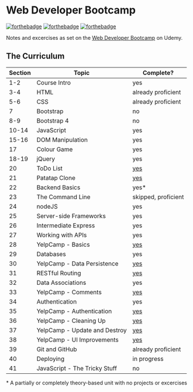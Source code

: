 # Web Developer Bootcamp

[![forthebadge](https://forthebadge.com/images/badges/powered-by-responsibility.svg)](https://forthebadge.com)
[![forthebadge](https://forthebadge.com/images/badges/powered-by-electricity.svg)](https://forthebadge.com)
[![forthebadge](https://forthebadge.com/images/badges/gluten-free.svg)](https://forthebadge.com)

Notes and excercises as set on the
[Web Developer Bootcamp](https://www.udemy.com/the-web-developer-bootcamp) on
Udemy.

## The Curriculum

| **Section** | **Topic**                     | **Complete?**                                          |
| ----------- | ----------------------------- | ------------------------------------------------------ |
| 1-2         | Course Intro                  | yes                                                    |
| 3-4         | HTML                          | already proficient                                     |
| 5-6         | CSS                           | already proficient                                     |
| 7           | Bootstrap                     | no                                                     |
| 8-9         | Bootstrap 4                   | no                                                     |
| 10-14       | JavaScript                    | yes                                                    |
| 15-16       | DOM Manipulation              | yes                                                    |
| 17          | Colour Game                   | yes                                                    |
| 18-19       | jQuery                        | yes                                                    |
| 20          | ToDo List                     | [yes](https://github.com/by-k4y4k/Simple-jQuery-ToDo)  |
| 21          | Patatap Clone                 | [yes](https://github.com/by-k4y4k/Patatap-Clone-Sorta) |
| 22          | Backend Basics                | yes\*                                                  |
| 23          | The Command Line              | skipped, proficient                                    |
| 24          | nodeJS                        | yes                                                    |
| 25          | Server-side Frameworks        | yes                                                    |
| 26          | Intermediate Express          | yes                                                    |
| 27          | Working with APIs             | yes                                                    |
| 28          | YelpCamp - Basics             | [yes](https://github.com/by-k4y4k/YelpCamp)            |
| 29          | Databases                     | yes                                                    |
| 30          | YelpCamp - Data Persistence   | [yes](https://github.com/by-k4y4k/YelpCamp)            |
| 31          | RESTful Routing               | [yes](https://github.com/by-k4y4k/RESTful-Blog)        |
| 32          | Data Associations             | yes                                                    |
| 33          | YelpCamp - Comments           | [yes](https://github.com/by-k4y4k/YelpCamp)            |
| 34          | Authentication                | yes                                                    |
| 35          | YelpCamp - Authentication     | [yes](https://github.com/by-k4y4k/YelpCamp)            |
| 36          | YelpCamp - Cleaning Up        | [yes](https://github.com/by-k4y4k/YelpCamp)            |
| 37          | YelpCamp - Update and Destroy | [yes](https://github.com/by-k4y4k/YelpCamp)            |
| 38          | YelpCamp - UI Improvements    | [yes](https://github.com/by-k4y4k/YelpCamp)            |
| 39          | Git and GitHub                | already proficient                                     |
| 40          | Deploying                     | in progress                                            |
| 41          | JavaScript - The Tricky Stuff | no                                                     |

\* A partially or completely theory-based unit with no projects or excercises
